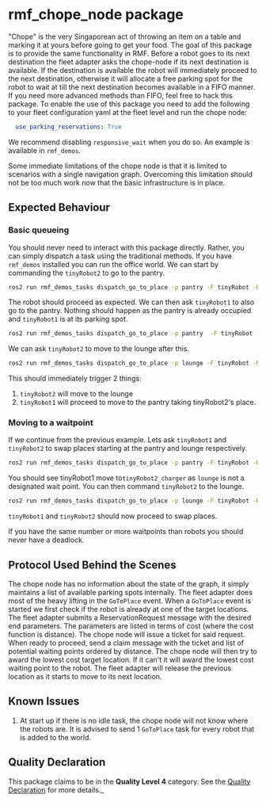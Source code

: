 # rmf\_chope\_node package

"Chope" is the very Singaporean act of throwing an item on a table and marking it at yours before going to get your food. The goal of this package is to provide the same functionality in RMF.
Before a robot goes to its next destination the fleet adapter asks the chope-node if its next destination is available. If the destination is available the robot will immediately proceed to the next destination, otherwise it will allocate a free parking spot for the robot to wait at till the next destination becomes available in a FIFO manner. If you need more advanced methods than FIFO, feel free to hack this package. To enable the use of this package you need to add the following to your fleet configuration yaml at the fleet level and run the chope node:
```yaml
  use_parking_reservations: True
```
We recommend disabling `responsive_wait` when you do so. An example is available in `rmf_demos`.

Some immediate limitations of the chope node is that it is limited to scenarios with a single navigation graph. Overcoming this limitation should not be too much work now that the basic infrastructure is in place.

## Expected Behaviour

### Basic queueing
You should never need to interact with this package directly. Rather, you can simply dispatch a task using the traditional methods. If you have `rmf_demos` installed you can run the office world. We can start by commanding the `tinyRobot2` to go to the pantry.
```bash
ros2 run rmf_demos_tasks dispatch_go_to_place -p pantry -F tinyRobot -R tinyRobot2 --use_sim_time
```
The robot should proceed as expected. We can then ask `tinyRobot1` to also go to the pantry. Nothing should happen as the pantry is already occupied and `tinyRobot1` is at its parking spot.
```bash
ros2 run rmf_demos_tasks dispatch_go_to_place -p pantry  -F tinyRobot -R tinyRobot1 --use_sim_time
```
We can ask `tinyRobot2` to move to the lounge after this.
```bash
ros2 run rmf_demos_tasks dispatch_go_to_place -p lounge -F tinyRobot -R tinyRobot2 --use_sim_time
```
This should immediately trigger 2 things:
1. `tinyRobot2` will move to the lounge
2. `tinyRobot1` will proceed to move to the pantry taking tinyRobot2's place.

### Moving to a waitpoint
If we continue from the previous example. Lets ask `tinyRobot1` and `tinyRobot2` to swap places starting at the pantry and lounge respectively.
```bash
ros2 run rmf_demos_tasks dispatch_go_to_place -p pantry -F tinyRobot -R tinyRobot1 --use_sim_time
```
You should see tinyRobot1 move to`tinyRobot2_charger` as `lounge` is not a designated wait point. You can then command `tinyRobot2` to the lounge.
```bash
ros2 run rmf_demos_tasks dispatch_go_to_place -p lounge -F tinyRobot -R tinyRobot2 --use_sim_time
```
`tinyRobot1` and `tinyRobot2` should now proceed to swap places.

If you have the same number or more waitpoints than robots you should never have a deadlock.

## Protocol Used Behind the Scenes

The chope node has no information about the state of the graph, it simply maintains a list of available parking spots internally. The fleet adapter does most of the heavy lifting in the `GoToPlace` event. When a `GoToPlace` event is started we first check if the robot is already at one of the target locations. The fleet adapter submits a ReservationRequest message with the desired end parameters. The parameters are listed in terms of cost (where the cost function is distance). The chope node will issue a ticket for said request. When ready to proceed, send a claim message with the ticket and list of potential waiting points ordered by distance. The chope node will then try to award the lowest cost target location. If it can't it will award the lowest cost waiting point to the robot. The fleet adapter will release the previous location as it starts to move to its next location.


## Known Issues
1. At start up if there is no idle task, the chope node will not know where the robots are. It is advised to send 1 `GoToPlace` task for every robot that is added to the world.

## Quality Declaration

This package claims to be in the **Quality Level 4** category. See the [Quality Declaration](QUALITY_DECLARATION.md) for more details._